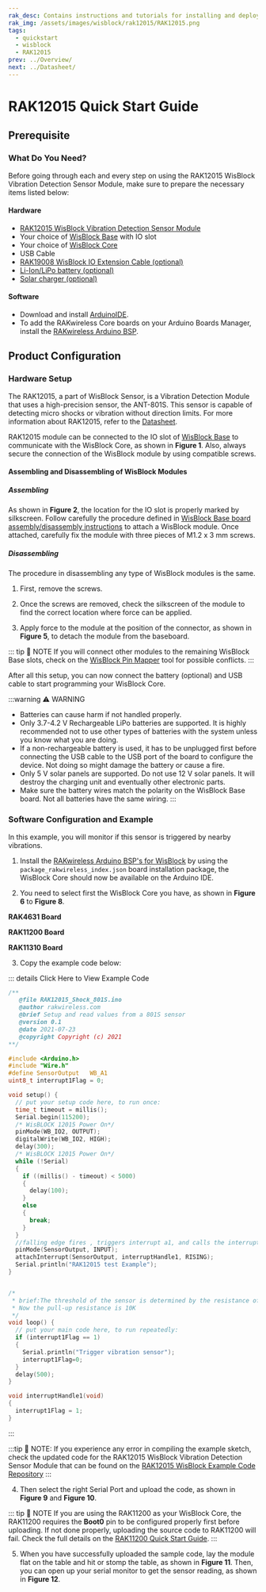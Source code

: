 ```yaml
---
rak_desc: Contains instructions and tutorials for installing and deploying your RAK12015. Instructions are written in a detailed and step-by-step manner for an easier experience in setting up your device. Aside from the hardware configuration, it also contains a software setup that includes detailed example codes that will help you get started.
rak_img: /assets/images/wisblock/rak12015/RAK12015.png
tags:
  - quickstart
  - wisblock
  - RAK12015
prev: ../Overview/
next: ../Datasheet/
---
```


# RAK12015 Quick Start Guide



## Prerequisite

### What Do You Need?

Before going through each and every step on using the RAK12015 WisBlock Vibration Detection Sensor Module, make sure to prepare the necessary items listed below:

#### Hardware

- [RAK12015 WisBlock Vibration Detection Sensor Module](https://store.rakwireless.com/products/wisblock-vibration-sensor-rak12015?utm_source=RAK12015&utm_medium=Document&utm_campaign=BuyFromStore)
- Your choice of [WisBlock Base](https://store.rakwireless.com/collections/wisblock-base) with IO slot
- Your choice of [WisBlock Core](https://store.rakwireless.com/collections/wisblock-core)
- USB Cable
- [RAK19008 WisBlock IO Extension Cable (optional)](https://store.rakwireless.com/products/wisblock-io-extension-cable-rak19008?utm_source=RAK19008&utm_medium=Document&utm_campaign=BuyFromStore)
- [Li-Ion/LiPo battery (optional)](https://store.rakwireless.com/collections/wisblock-accessory/products/battery-connector-cable?utm_source=BatteryConnector&utm_medium=Document&utm_campaign=BuyFromStore)
- [Solar charger (optional)](https://store.rakwireless.com/collections/wisblock-accessory/products/solar-panel-connector-cable?utm_source=SolarPanelConnector&utm_medium=Document&utm_campaign=BuyFromStore)

#### Software

- Download and install [ArduinoIDE](https://www.arduino.cc/en/Main/Software).
- To add the RAKwireless Core boards on your Arduino Boards Manager, install the [RAKwireless Arduino BSP](https://github.com/RAKWireless/RAKwireless-Arduino-BSP-Index).

## Product Configuration

### Hardware Setup

The RAK12015, a part of WisBlock Sensor, is a Vibration Detection Module that uses a high-precision sensor, the ANT-801S. This sensor is capable of detecting micro shocks or vibration without direction limits. For more information about RAK12015, refer to the [Datasheet](../Datasheet/).

RAK12015 module can be connected to the IO slot of [WisBlock Base](https://docs.rakwireless.com/Product-Categories/WisBlock/#wisblock-base) to communicate with the WisBlock Core, as shown in **Figure 1**. Also, always secure the connection of the WisBlock module by using compatible screws.

<rk-img
  src="/assets/images/wisblock/rak12015/quickstart/connection.png"
  width="80%"
  caption="RAK12015 Connection to WisBlock Base"
/>

#### Assembling and Disassembling of WisBlock Modules

##### Assembling

As shown in **Figure 2**, the location for the IO slot is properly marked by silkscreen. Follow carefully the procedure defined in [WisBlock Base board assembly/disassembly instructions](https://docs.rakwireless.com/Knowledge-Hub/Learn/RAK5005-O-Baseboard-Installation-Guide/) to attach a WisBlock module. Once attached, carefully fix the module with three pieces of M1.2 x 3&nbsp;mm screws.

<rk-img
  src="/assets/images/wisblock/rak12015/quickstart/mounting-mechanism.png"
  width="70%"
  caption="RAK12015 assembly to WisBlock Base"
/>

##### Disassembling

The procedure in disassembling any type of WisBlock modules is the same.

1. First, remove the screws.

<rk-img
  src="/assets/images/wisblock/rak12015/quickstart/removing_screw.png"
  width="70%"
  caption="Removing screws from the WisBlock module"
/>

2. Once the screws are removed, check the silkscreen of the module to find the correct location where force can be applied.

<rk-img
  src="/assets/images/wisblock/rak12015/quickstart/detach_silkscreen.png"
  width="70%"
  caption="Detaching silkscreen on the WisBlock module"
/>

3. Apply force to the module at the position of the connector, as shown in **Figure 5**, to detach the module from the baseboard.

<rk-img
  src="/assets/images/wisblock/rak12015/quickstart/detach_module.png"
  width="70%"
  caption="Applying even forces on the proper location of a WisBlock module"
/>

::: tip 📝 NOTE
If you will connect other modules to the remaining WisBlock Base slots, check on the [WisBlock Pin Mapper](https://docs.rakwireless.com/Knowledge-Hub/Pin-Mapper/) tool for possible conflicts.
:::

After all this setup, you can now connect the battery (optional) and USB cable to start programming your WisBlock Core.

:::warning ⚠️ WARNING
- Batteries can cause harm if not handled properly.
- Only 3.7-4.2&nbsp;V Rechargeable LiPo batteries are supported. It is highly recommended not to use other types of batteries with the system unless you know what you are doing.
- If a non-rechargeable battery is used, it has to be unplugged first before connecting the USB cable to the USB port of the board to configure the device. Not doing so might damage the battery or cause a fire.
- Only 5&nbsp;V solar panels are supported. Do not use 12&nbsp;V solar panels. It will destroy the charging unit and eventually other electronic parts.
- Make sure the battery wires match the polarity on the WisBlock Base board. Not all batteries have the same wiring.
:::

### Software Configuration and Example

In this example, you will monitor if this sensor is triggered by nearby vibrations.

1. Install the [RAKwireless Arduino BSP's for WisBlock](https://github.com/RAKWireless/RAKwireless-Arduino-BSP-Index) by using the `package_rakwireless_index.json` board installation package, the WisBlock Core should now be available on the Arduino IDE.

2. You need to select first the WisBlock Core you have, as shown in **Figure 6** to **Figure 8**.

**RAK4631 Board**
<rk-img
  src="/assets/images/wisblock/rak12015/quickstart/selectboard4631.png"
  width="100%"
  caption="Selecting RAK4631 as WisBlock Core"
/>

**RAK11200 Board**
<rk-img
  src="/assets/images/wisblock/rak12015/quickstart/selectboard11200.png"
  width="100%"
  caption="Selecting RAK11200 as WisBlock Core"
/>

**RAK11310 Board**
<rk-img
  src="/assets/images/wisblock/rak12015/quickstart/selectboard11300.png"
  width="100%"
  caption="Selecting RAK11300 as WisBlock Core"
/>

3. Copy the example code below:

::: details Click Here to View Example Code
```c
/**
   @file RAK12015_Shock_801S.ino
   @author rakwireless.com
   @brief Setup and read values from a 801S sensor
   @version 0.1
   @date 2021-07-23
   @copyright Copyright (c) 2021
**/

#include <Arduino.h>
#include "Wire.h"
#define SensorOutput   WB_A1
uint8_t interrupt1Flag = 0;

void setup() {
  // put your setup code here, to run once:
  time_t timeout = millis();
  Serial.begin(115200);
  /* WisBLOCK 12015 Power On*/
  pinMode(WB_IO2, OUTPUT);
  digitalWrite(WB_IO2, HIGH);
  delay(300);
  /* WisBLOCK 12015 Power On*/
  while (!Serial)
  {
    if ((millis() - timeout) < 5000)
    {
      delay(100);
    }
    else
    {
      break;
    }
  }
  //falling edge fires , triggers interrupt a1, and calls the interrupt flag function
  pinMode(SensorOutput, INPUT);
  attachInterrupt(SensorOutput, interruptHandle1, RISING);
  Serial.println("RAK12015 test Example");
}


/*
 * brief:The threshold of the sensor is determined by the resistance of the pull-up resistor.
 * Now the pull-up resistance is 10K
 */
void loop() {
  // put your main code here, to run repeatedly:
  if (interrupt1Flag == 1)
  {
    Serial.println("Trigger vibration sensor");
    interrupt1Flag=0;
  }
  delay(500);
}

void interruptHandle1(void)
{
  interrupt1Flag = 1;
}
```
:::

:::tip 📝 NOTE:
If you experience any error in compiling the example sketch, check the updated code for the RAK12015 WisBlock Vibration Detection Sensor Module that can be found on the [RAK12015 WisBlock Example Code Repository](https://github.com/RAKWireless/WisBlock/tree/561cfc8ad9d1b0f8c8f2e5c7223f5fd4d45f273f/examples/common/IO/RAK12015_Shock_801S.ino)
:::

4. Then select the right Serial Port and upload the code, as shown in **Figure 9** and **Figure 10**.

::: tip 📝 NOTE
If you are using the RAK11200 as your WisBlock Core, the RAK11200 requires the **Boot0** pin to be configured properly first before uploading. If not done properly, uploading the source code to RAK11200 will fail. Check the full details on the [RAK11200 Quick Start Guide](https://docs.rakwireless.com/Product-Categories/WisBlock/RAK11200/Quickstart/#uploading-to-wisblock).
:::


<rk-img
  src="/assets/images/wisblock/rak12015/quickstart/selecting_port.png"
  width="100%"
  caption="Selecting the correct Serial Port"
/>

<rk-img
  src="/assets/images/wisblock/rak12015/quickstart/upload.png"
  width="100%"
  caption="Uploading the sample code"
/>

5. When you have successfully uploaded the sample code, lay the module flat on the table and hit or stomp the table, as shown in **Figure 11**. Then, you can open up your serial monitor to get the sensor reading, as shown in **Figure 12**.

<rk-img
  src="/assets/images/wisblock/rak12015/quickstart/hitting_desk.png"
  width="60%"
  caption="Hitting the desk or table to create vibrations"
/>

<rk-img
  src="/assets/images/wisblock/rak12015/quickstart/serial_monitor.png"
  width="100%"
  caption="Triggered sensor reading in Serial Monitor"
/>


